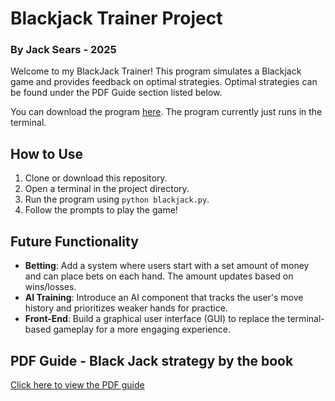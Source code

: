 # Blackjack Trainer Project  
### By Jack Sears - 2025

Welcome to my BlackJack Trainer! This program simulates a Blackjack game and provides feedback on optimal strategies.
Optimal strategies can be found under the PDF Guide section listed below.

You can download the program [here](). The program currently just runs in the terminal.

## How to Use
1. Clone or download this repository.
2. Open a terminal in the project directory.
3. Run the program using `python blackjack.py`.
4. Follow the prompts to play the game!

## Future Functionality
- **Betting**: Add a system where users start with a set amount of money and can place bets on each hand. The amount updates based on wins/losses.
- **AI Training**: Introduce an AI component that tracks the user's move history and prioritizes weaker hands for practice.
- **Front-End**: Build a graphical user interface (GUI) to replace the terminal-based gameplay for a more engaging experience.

## PDF Guide - Black Jack strategy by the book
[Click here to view the PDF guide]([https://github.com/your-username/your-repo-name/blob/main/your-pdf-file.pdf](https://github.com/jack-sears/blackjack/blob/main/graphics/H17-Basic-Strategy.pdf))
